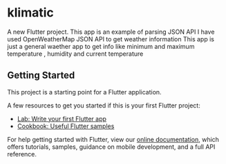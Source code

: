 # klimatic

A new Flutter project.
This app is an example of parsing JSON API 
I have used OpenWeatherMap JSON API to get weather information
This app is just a general waether app to get info like minimum and maximum temperature , humidity and current temperature


## Getting Started

This project is a starting point for a Flutter application.

A few resources to get you started if this is your first Flutter project:

- [Lab: Write your first Flutter app](https://flutter.dev/docs/get-started/codelab)
- [Cookbook: Useful Flutter samples](https://flutter.dev/docs/cookbook)

For help getting started with Flutter, view our 
[online documentation](https://flutter.dev/docs), which offers tutorials, 
samples, guidance on mobile development, and a full API reference.
